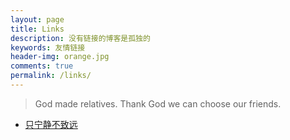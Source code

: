 ```yaml
---
layout: page
title: Links
description: 没有链接的博客是孤独的
keywords: 友情链接
header-img: orange.jpg
comments: true
permalink: /links/
---
```


> God made relatives. Thank God we can choose our friends.

<ul class="listing">
  <li class="listing-item"><a href="http://zxning.github.io/">只宁静不致远</a></li>
</ul>
